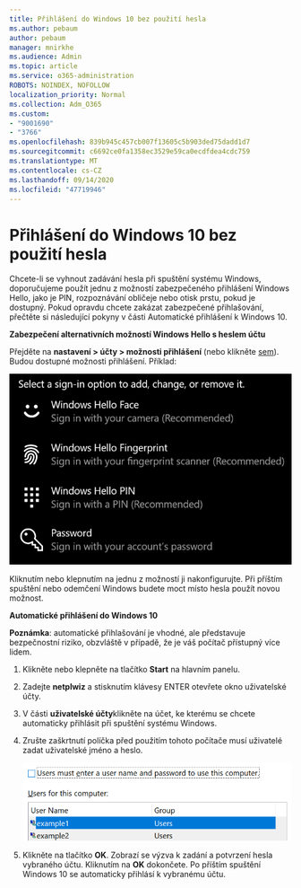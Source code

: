```yaml
---
title: Přihlášení do Windows 10 bez použití hesla
ms.author: pebaum
author: pebaum
manager: mnirkhe
ms.audience: Admin
ms.topic: article
ms.service: o365-administration
ROBOTS: NOINDEX, NOFOLLOW
localization_priority: Normal
ms.collection: Adm_O365
ms.custom:
- "9001690"
- "3766"
ms.openlocfilehash: 839b945c457cb007f13605c5b903ded75dadd1d7
ms.sourcegitcommit: c6692ce0fa1358ec3529e59ca0ecdfdea4cdc759
ms.translationtype: MT
ms.contentlocale: cs-CZ
ms.lasthandoff: 09/14/2020
ms.locfileid: "47719946"
---
```

# <a name="sign-in-to-windows-10-without-using-a-password"></a>Přihlášení do Windows 10 bez použití hesla

Chcete-li se vyhnout zadávání hesla při spuštění systému Windows, doporučujeme použít jednu z možností zabezpečeného přihlášení Windows Hello, jako je PIN, rozpoznávání obličeje nebo otisk prstu, pokud je dostupný. Pokud opravdu chcete zakázat zabezpečené přihlašování, přečtěte si následující pokyny v části Automatické přihlášení k Windows 10.

**Zabezpečení alternativních možností Windows Hello s heslem účtu**

Přejděte na **nastavení > účty > možnosti přihlášení** (nebo klikněte [sem](ms-settings:signinoptions?activationSource=GetHelp)). Budou dostupné možnosti přihlášení. Příklad:

![Možnosti přihlášení](media/sign-in-options.png)

Kliknutím nebo klepnutím na jednu z možností ji nakonfigurujte. Při příštím spuštění nebo odemčení Windows budete moct místo hesla použít novou možnost. 

**Automatické přihlášení do Windows 10**

**Poznámka**: automatické přihlašování je vhodné, ale představuje bezpečnostní riziko, obzvláště v případě, že je váš počítač přístupný více lidem. 

1. Klikněte nebo klepněte na tlačítko **Start** na hlavním panelu.

2. Zadejte **netplwiz** a stisknutím klávesy ENTER otevřete okno uživatelské účty.

3. V části **uživatelské účty**klikněte na účet, ke kterému se chcete automaticky přihlásit při spuštění systému Windows.

4. Zrušte zaškrtnutí políčka před použitím tohoto počítače musí uživatelé zadat uživatelské jméno a heslo.

    ![Uživatelé musí zadat uživatelské jméno a heslo.](media/users-must-enter-username.png)

5. Klikněte na tlačítko **OK**. Zobrazí se výzva k zadání a potvrzení hesla vybraného účtu. Kliknutím na **OK** dokončete. Po příštím spuštění Windows 10 se automaticky přihlásí k vybranému účtu.
